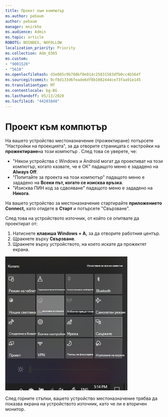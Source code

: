 ```yaml
---
title: Проект към компютър
ms.author: pebaum
author: pebaum
manager: mnirkhe
ms.audience: Admin
ms.topic: article
ROBOTS: NOINDEX, NOFOLLOW
localization_priority: Priority
ms.collection: Adm_O365
ms.custom:
- "9001520"
- "5610"
ms.openlocfilehash: d3e085c9b780bf0e014c25831583dfb0cc4b564f
ms.sourcegitcommit: 0cf8d133d6feade6df8b1082444ce73faa91e145
ms.translationtype: MT
ms.contentlocale: bg-BG
ms.lasthandoff: 05/13/2020
ms.locfileid: "44203848"
---
```

# <a name="project-to-a-pc"></a>Проект към компютър

На вашето устройство местоназначение (прожектиране) потърсете "Настройки на проекцията", за да отворите страницата с настройки на **прожектиране**на този компютър . След това се уверете, че:
- "Някои устройства с Windows и Android могат да проективат на този компютър, когато казвате, че е ОК" падащото меню е зададено на **Always Off**.
- "Попитайте за проекта на този компютър" падащото меню е зададено на **Всеки път, когато се изисква връзка**.
- "Изисква ПИН код за сдвояване" падащото меню е зададено на **Никога**.

На вашето устройство за местоназначение стартирайте **приложението Connect,** като отидете в **Старт** и потърсете "Свързване".

След това на устройството източник, от който се опитвате да проектират от:

1. Натиснете **клавиша Windows + A,** за да отворите работния център.
2. Щракнете върху **Свързване**.
3. Щракнете върху устройството, на което искате да прожектят екрана.

![Проект към компютър](media/project-to-a-pc.png)

След горните стъпки, вашето устройство местоназначение трябва да показва екрана на устройството източник, като че ли е вторичен монитор.

